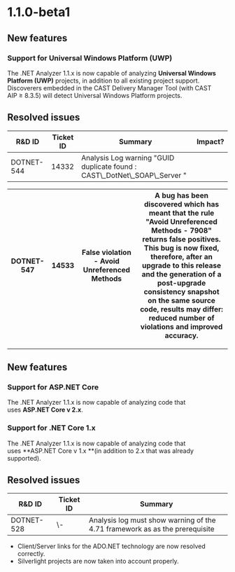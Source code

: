 # 1.1.0-beta1

## New features

### Support for Universal Windows Platform (UWP)

The .NET Analyzer 1.1.x is now capable of analyzing **Universal Windows Platform (UWP)** projects, in addition to all existing project support. Discoverers embedded in the CAST Delivery Manager Tool (with CAST AIP ≥ 8.3.5) will detect Universal Windows Platform projects.
## Resolved issues

| R&D ID | Ticket ID | Summary | Impact? |
| ------ | --------- | ------- | ------- |
| DOTNET-544 | 14332 | Analysis Log warning "GUID duplicate found : CAST\\_DotNet\\_SOAP\\_Server " |

| DOTNET-547 | 14533 | False violation - Avoid Unreferenced Methods | A bug has been discovered which has meant that the rule "Avoid Unreferenced Methods - 7908" returns false positives. This bug is now fixed, therefore, after an upgrade to this release and the generation of a post-upgrade consistency snapshot on the same source code, results may differ: reduced number of violations and improved accuracy. |
| ---------- | ----- | -------------------------------------------- | -------------------------------------------------------------------------------------------------------------------------------------------------------------------------------------------------------------------------------------------------------------------------------------------------------------------------------------------------- |

---
## New features

### Support for ASP.NET Core

The .NET Analyzer 1.1.x is now capable of analyzing code that uses **ASP.NET Core v 2.x**.
### Support for .NET Core 1.x

The .NET Analyzer 1.1.x is now capable of analyzing code that uses **ASP.NET Core v 1.x **(in addition to 2.x that was already supported).
## Resolved issues

| R&D ID | Ticket ID | Summary |
| ------ | --------- | ------- |
| DOTNET-528 | \\- | Analysis log must show warning of the 4.71 framework as as the prerequisite |

- Client/Server links for the ADO.NET technology are now resolved correctly.
- Silverlight projects are now taken into account properly.

